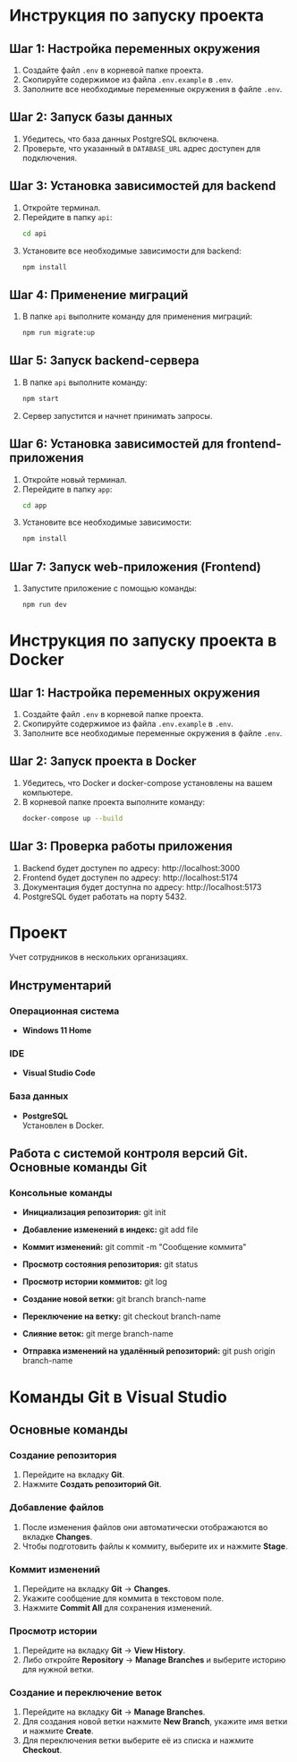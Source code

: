 # Инструкция по запуску проекта

## Шаг 1: Настройка переменных окружения
1. Создайте файл `.env` в корневой папке проекта.
2. Скопируйте содержимое из файла `.env.example` в `.env`.
3. Заполните все необходимые переменные окружения в файле `.env`.

## Шаг 2: Запуск базы данных
1. Убедитесь, что база данных PostgreSQL включена.
2. Проверьте, что указанный в `DATABASE_URL` адрес доступен для подключения.

## Шаг 3: Установка зависимостей для backend
1. Откройте терминал.
2. Перейдите в папку `api`:
    ```bash
    cd api
    ```
3. Установите все необходимые зависимости для backend:
    ```bash
    npm install
    ```

## Шаг 4: Применение миграций
1. В папке `api` выполните команду для применения миграций:
    ```bash
    npm run migrate:up
    ```

## Шаг 5: Запуск backend-сервера
1. В папке `api` выполните команду:
    ```bash
    npm start
    ```
2. Сервер запустится и начнет принимать запросы.

## Шаг 6: Установка зависимостей для frontend-приложения
1. Откройте новый терминал.
2. Перейдите в папку `app`:
    ```bash
    cd app
    ```
3. Установите все необходимые зависимости:
    ```bash
    npm install
    ```

## Шаг 7: Запуск web-приложения (Frontend)
1. Запустите приложение с помощью команды:
    ```bash
    npm run dev
    ```

# Инструкция по запуску проекта в Docker

## Шаг 1: Настройка переменных окружения

1. Создайте файл `.env` в корневой папке проекта.
2. Скопируйте содержимое из файла `.env.example` в `.env`.
3. Заполните все необходимые переменные окружения в файле `.env`.

## Шаг 2: Запуск проекта в Docker

1. Убедитесь, что Docker и docker-compose установлены на вашем компьютере.
2. В корневой папке проекта выполните команду:
    ```bash
    docker-compose up --build
    ```
## Шаг 3: Проверка работы приложения

1. Backend будет доступен по адресу: http://localhost:3000
2. Frontend будет доступен по адресу: http://localhost:5174
3. Документация будет доступна по адресу: http://localhost:5173
4. PostgreSQL будет работать на порту 5432.

# Проект
Учет сотрудников в нескольких организациях.
## Инструментарий

### Операционная система
- **Windows 11 Home**

### IDE
- **Visual Studio Code**

### База данных
- **PostgreSQL**  
  Установлен в Docker. 

## Работа с системой контроля версий Git. Основные команды Git

### Консольные команды

- **Инициализация репозитория:** git init

- **Добавление изменений в индекс:** git add file

- **Коммит изменений:** git commit -m "Сообщение коммита"

- **Просмотр состояния репозитория:** git status

- **Просмотр истории коммитов:** git log

- **Создание новой ветки:** git branch branch-name

- **Переключение на ветку:** git checkout branch-name

- **Слияние веток:** git merge branch-name

- **Отправка изменений на удалённый репозиторий:** git push origin branch-name

# Команды Git в Visual Studio

## Основные команды

### Создание репозитория
1. Перейдите на вкладку **Git**.
2. Нажмите **Создать репозиторий Git**.

### Добавление файлов
1. После изменения файлов они автоматически отображаются во вкладке **Changes**.
2. Чтобы подготовить файлы к коммиту, выберите их и нажмите **Stage**.

### Коммит изменений
1. Перейдите на вкладку **Git** -> **Changes**.
2. Укажите сообщение для коммита в текстовом поле.
3. Нажмите **Commit All** для сохранения изменений.

### Просмотр истории
1. Перейдите на вкладку **Git** -> **View History**.
2. Либо откройте **Repository** -> **Manage Branches** и выберите историю для нужной ветки.

### Создание и переключение веток
1. Перейдите на вкладку **Git** -> **Manage Branches**.
2. Для создания новой ветки нажмите **New Branch**, укажите имя ветки и нажмите **Create**.
3. Для переключения ветки выберите её из списка и нажмите **Checkout**.



  

